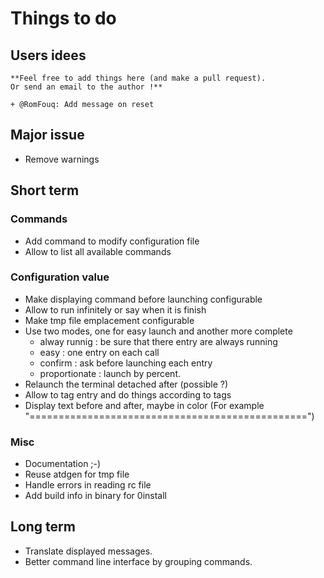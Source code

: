# Things to do

## Users idees
    **Feel free to add things here (and make a pull request).
    Or send an email to the author !**

    + @RomFouq: Add message on reset

## Major issue
 + Remove warnings

## Short term

### Commands
 + Add command to modify configuration file
 + Allow to list all available commands

### Configuration value
 + Make displaying command before launching configurable
 + Allow to run infinitely or say when it is finish
 + Make tmp file emplacement configurable
 + Use two modes, one for easy launch and another more
   complete
    + alway runnig : be sure that there entry are always running
    + easy : one entry on each call
    + confirm : ask before launching each entry
    + proportionate : launch by percent.
 + Relaunch the terminal detached after (possible ?)
 + Allow to tag entry and do things according to tags
 + Display text before and after, maybe in color (For example
   "================================================")

### Misc
 + Documentation ;-)
 + Reuse atdgen for tmp file
 + Handle errors in reading rc file
 + Add build info in binary for 0install

## Long term
 + Translate displayed messages.
 + Better command line interface by grouping commands.
